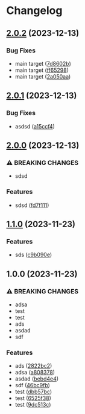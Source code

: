 # Changelog

## [2.0.2](https://github.com/eustace12/CDKCodePipeline/compare/v2.0.1...v2.0.2) (2023-12-13)


### Bug Fixes

* main target ([7d8602b](https://github.com/eustace12/CDKCodePipeline/commit/7d8602bdd250c5d71dadb249b882f60fc31af89d))
* main target ([ff65298](https://github.com/eustace12/CDKCodePipeline/commit/ff6529822f52ba8232fbd592381bb9fa8247238f))
* main target ([2a050aa](https://github.com/eustace12/CDKCodePipeline/commit/2a050aa00b7928080cb375d3ee6582e0243366da))

## [2.0.1](https://github.com/eustace12/CDKCodePipeline/compare/v2.0.0...v2.0.1) (2023-12-13)


### Bug Fixes

* asdsd ([a15ccf4](https://github.com/eustace12/CDKCodePipeline/commit/a15ccf4f39bbe09c531368658e6c6e8105440c0b))

## [2.0.0](https://github.com/eustace12/CDKCodePipeline/compare/v1.1.0...v2.0.0) (2023-12-13)


### ⚠ BREAKING CHANGES

* sdsd

### Features

* sdsd ([fd7f111](https://github.com/eustace12/CDKCodePipeline/commit/fd7f1117cf8530c9bee04d969b981e435d19855a))

## [1.1.0](https://github.com/eustace12/CDKCodePipeline/compare/v1.0.0...v1.1.0) (2023-11-23)


### Features

* sds ([c9b090e](https://github.com/eustace12/CDKCodePipeline/commit/c9b090e2db4312559a9aaead0f1efc998336a94f))

## 1.0.0 (2023-11-23)


### ⚠ BREAKING CHANGES

* adsa
* test
* test
* ads
* asdad
* sdf

### Features

* ads ([2822bc2](https://github.com/eustace12/CDKCodePipeline/commit/2822bc24ff8252bcb74f24b4cd1b38405b9fc7e3))
* adsa ([a808378](https://github.com/eustace12/CDKCodePipeline/commit/a8083781493aa724fd027a2d476f9e5628f42292))
* asdad ([bebd4e4](https://github.com/eustace12/CDKCodePipeline/commit/bebd4e4d05613c489ea425b38fe6df45895b67a9))
* sdf ([46bc9fb](https://github.com/eustace12/CDKCodePipeline/commit/46bc9fb6f83425621e36aa5ac017c5cdea499f37))
* test ([dbb57bc](https://github.com/eustace12/CDKCodePipeline/commit/dbb57bc14850541daa595a286d7c342f1b036ea8))
* test ([6525f38](https://github.com/eustace12/CDKCodePipeline/commit/6525f389d885d04f646af38bb8eeff61ec3cb2b9))
* test ([9dc513c](https://github.com/eustace12/CDKCodePipeline/commit/9dc513cfd97463e5e74df6324733c8145eea2b3b))
